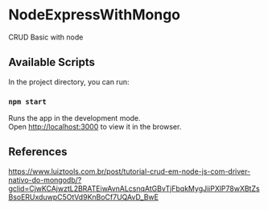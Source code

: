 # NodeExpressWithMongo
CRUD Basic with node


## Available Scripts

In the project directory, you can run:

### `npm start`

Runs the app in the development mode.<br />
Open [http://localhost:3000](http://localhost:3000) to view it in the browser.


## References

https://www.luiztools.com.br/post/tutorial-crud-em-node-js-com-driver-nativo-do-mongodb/?gclid=CjwKCAjwztL2BRATEiwAvnALcsnqAtGBvTjFbqkMygJiiPXlP78wXBtZsBsoERUxduwpC5OtVd9KnBoCf7UQAvD_BwE
